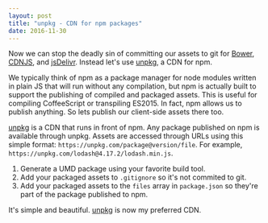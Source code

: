 ```yaml
---
layout: post
title: "unpkg - CDN for npm packages"
date: 2016-11-30
---
```


Now we can stop the deadly sin of committing our assets to git for 
[Bower](https://bower.io/), [CDNJS](https://cdnjs.com/), and 
[jsDelivr](http://www.jsdelivr.com/). Instead let's use [unpkg](https://unpkg.com/#/), 
a CDN for npm.

We typically think of npm as a package manager for node modules written in
plain JS that will run without any compilation, but npm is actually built to
support the publishing of compiled and packaged assets. This is useful for
compiling CoffeeScript or transpiling ES2015. In fact, npm allows us to publish
anything. So lets publish our client-side assets there too.

[unpkg](https://unpkg.com/#/) is a CDN that runs in front of npm. Any package
published on npm is available through unpkg. Assets are accessed through URLs
using this simple format: `https://unpkg.com/package@version/file`. For example,
`https://unpkg.com/lodash@4.17.2/lodash.min.js`.

1. Generate a UMD package using your favorite build tool.
2. Add your packaged assets to `.gitignore` so it's not commited to git.
3. Add your packaged assets to the `files` array in `package.json` so they're
part of the package published to npm.

It's simple and beautiful. [unpkg](https://unpkg.com/#/) is now my preferred CDN.